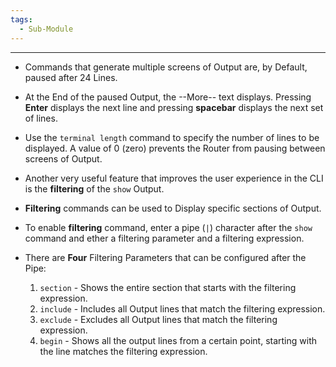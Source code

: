 ```yaml
---
tags:
  - Sub-Module
---
```


---
- Commands that generate multiple screens of Output are, by Default, paused after 24 Lines.
- At the End of the paused Output, the --More-- text displays.
  Pressing **Enter** displays the next line and pressing **spacebar** displays the next set of lines.
- Use the `terminal length` command to specify the number of lines to be displayed. A value of 0 (zero) prevents the Router from pausing between screens of Output.

- Another very useful feature that improves the user experience in the CLI is the **filtering** of the `show` Output.
- **Filtering** commands can be used to Display specific sections of Output.
- To  enable **filtering** command, enter a pipe (`|`) character after the `show` command and ether a filtering parameter and a filtering expression.

- There are **Four** Filtering Parameters that can be configured after the Pipe:
	1. `section` - Shows the entire section that starts with the filtering expression.
	2. `include` - Includes all Output lines that match the filtering expression.
	3. `exclude` - Excludes all Output lines that match the filtering expression.
	4. `begin` - Shows all the output lines from a certain point, starting with the line matches the filtering expression.